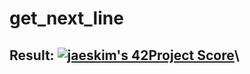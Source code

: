 # get_next_line

## Result: [![jaeskim's 42Project Score](https://badge42.herokuapp.com/api/project/hsabir/get_next_line)](https://github.com/JaeSeoKim/badge42)\
